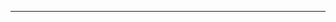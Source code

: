 <!--
CO_OP_TRANSLATOR_METADATA:
{
  "original_hash": "b12098603dc3061d3cdac77ecce93658",
  "translation_date": "2025-08-28T19:44:57+00:00",
  "source_file": "03-CoreGenerativeAITechniques/README.md",
  "language_code": "ms"
}
-->


---


